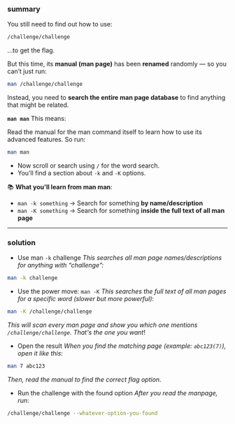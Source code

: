 ### summary 
You still need to find out how to use:
```bash
/challenge/challenge
```
…to get the flag.

But this time, its **manual (man page)** has been **renamed** randomly — so you can’t just run:
```bash
man /challenge/challenge
```
Instead, you need to **search the entire man page database** to find anything that might be related.

**`man man`**
This means:

  Read the manual for the man command itself to learn how to use its advanced features.
So run:
```bash
man man
```
- Now scroll or search using `/` for the word search.
- You’ll find a section about `-k` and `-K` options.

📚 **What you'll learn from man man**:
- `man -k something` → Search for something **by name/description**
- `man -K something` → Search for something **inside the full text of all man page**
__________
### solution
- Use man `-k` challenge
*This searches all man page names/descriptions for anything with “challenge”:*
```bash
man -k challenge
```
- Use the power move: `man -K`
*This searches the full text of all man pages for a specific word (slower but more powerful)*:
```bash
man -K /challenge/challenge
```
 *This will scan every man page and show you which one mentions <br>
 `/challenge/challenge`. That's the one you want*!
-  Open the result
  *When you find the matching page (example: `abc123(7)`), open it like this*:
```bash
man 7 abc123
```
*Then, read the manual to find the correct flag option*.
- Run the challenge with the found option
  *After you read the manpage, run*:
```bash
/challenge/challenge --whatever-option-you-found
```
